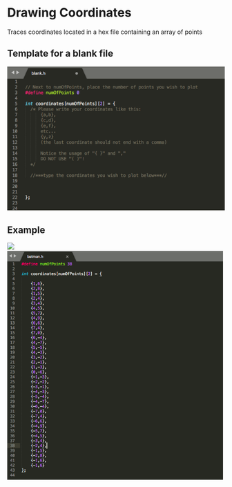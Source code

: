 # Drawing Coordinates
Traces coordinates located in a hex file containing an array of points

## Template for a blank file
![template](../images/template.png)

## Example
<p float="left">
  <img src="../videos/batmanDemo.gif" width="500" />
  <img src="../images/batmanCoordinates.png" width="500" /> 
</p>
